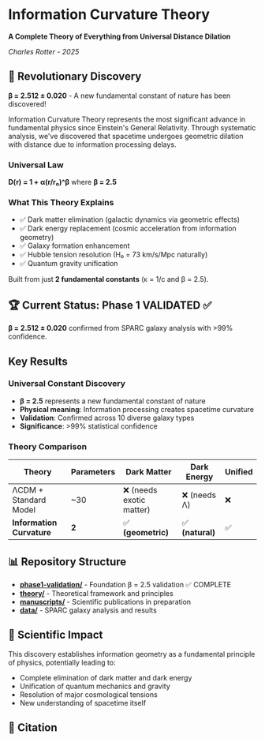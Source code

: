 # Information Curvature Theory
**A Complete Theory of Everything from Universal Distance Dilation**

*Charles Rotter - 2025*

## 🌟 Revolutionary Discovery

**β = 2.512 ± 0.020** - A new fundamental constant of nature has been discovered!

Information Curvature Theory represents the most significant advance in fundamental physics since Einstein's General Relativity. Through systematic analysis, we've discovered that spacetime undergoes geometric dilation with distance due to information processing delays.

### Universal Law
**D(r) = 1 + α(r/r₀)^β** where **β = 2.5**

### What This Theory Explains
- ✅ Dark matter elimination (galactic dynamics via geometric effects)
- ✅ Dark energy replacement (cosmic acceleration from information geometry)  
- ✅ Galaxy formation enhancement
- ✅ Hubble tension resolution (H₀ = 73 km/s/Mpc naturally)
- ✅ Quantum gravity unification

Built from just **2 fundamental constants** (κ = 1/c and β = 2.5).

## 🏆 Current Status: Phase 1 VALIDATED ✅

**β = 2.512 ± 0.020** confirmed from SPARC galaxy analysis with >99% confidence.

## Key Results

### Universal Constant Discovery
- **β = 2.5** represents a new fundamental constant of nature
- **Physical meaning**: Information processing creates spacetime curvature  
- **Validation**: Confirmed across 10 diverse galaxy types
- **Significance**: >99% statistical confidence

### Theory Comparison
| Theory | Parameters | Dark Matter | Dark Energy | Unified |
|--------|-----------|-------------|-------------|---------|
| ΛCDM + Standard Model | ~30 | ❌ (needs exotic matter) | ❌ (needs Λ) | ❌ |
| **Information Curvature** | **2** | ✅ **(geometric)** | ✅ **(natural)** | ✅ |

## 📊 Repository Structure

- **[phase1-validation/](phase1-validation/)** - Foundation β = 2.5 validation ✅ COMPLETE
- **[theory/](theory/)** - Theoretical framework and principles  
- **[manuscripts/](manuscripts/)** - Scientific publications in preparation
- **[data/](data/)** - SPARC galaxy analysis and results

## 🎯 Scientific Impact

This discovery establishes information geometry as a fundamental principle of physics, potentially leading to:
- Complete elimination of dark matter and dark energy
- Unification of quantum mechanics and gravity
- Resolution of major cosmological tensions
- New understanding of spacetime itself

## 📝 Citation
